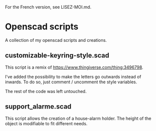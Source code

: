 For the French version, see LISEZ-MOI.md.

# Openscad scripts

A collection of my openscad scripts and creations.

## customizable-keyring-style.scad

This script is a remix of https://www.thingiverse.com/thing:3496798.

I've added the possibility to make the letters go outwards instead of inwards. To do so, just comment / uncomment the style variables.

The rest of the code was left untouched.

## support_alarme.scad

This script allows the creation of a house-alarm holder. The height of the object is modifiable to fit different needs.
